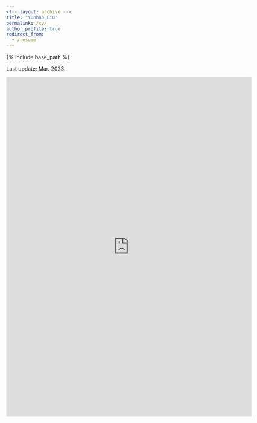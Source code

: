 ```yaml
---
<!-- layout: archive -->
title: "Yunhao Liu"
permalink: /cv/
author_profile: true
redirect_from:
  - /resume
---
```


{% include base_path %}

Last update: Mar. 2023.

<embed src="https://liuyunhaozz.github.io/files/(3/8/2023) CV.pdf" width="650" height="900" type='application/pdf'>